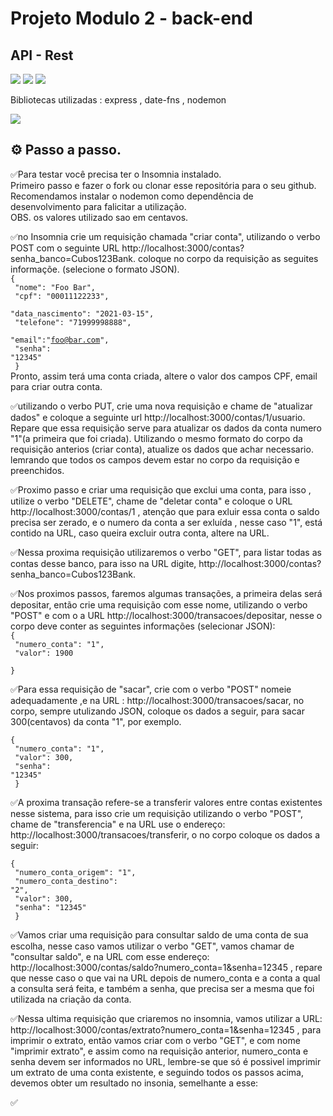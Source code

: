 
# Projeto Modulo 2 - back-end
## API - Rest

![](https://img.shields.io/badge/JavaScript-323330?style=for-the-badge&logo=javascript&logoColor=F7DF1E)
![](https://img.shields.io/badge/Node%20js-339933?style=for-the-badge&logo=nodedotjs&logoColor=white)
![](https://img.shields.io/badge/npm-CB3837?style=for-the-badge&logo=npm&logoColor=white)

Bibliotecas utilizadas : express , date-fns , nodemon

![](https://img.shields.io/badge/Express%20js-000000?style=for-the-badge&logo=express&logoColor=white)

## ⚙️ Passo a passo.

✅Para testar você precisa ter o Insomnia instalado.<br>
Primeiro passo e fazer o fork ou clonar esse repositória para o seu github.<br>
Recomendamos instalar o nodemon como dependência de desenvolvimento para falicitar a utilização.<br>
OBS. os valores utilizado sao em centavos.<br>

✅no Insomnia crie um requisição chamada "criar conta", utilizando o verbo POST com o seguinte URL http://localhost:3000/contas?senha_banco=Cubos123Bank.
 coloque no corpo da requisição as seguites informaçõe. (selecione o formato JSON).<br>
 <code>{<br>
 "nome": "Foo Bar", <br>
 "cpf": "00011122233",<br>
 "data_nascimento": "2021-03-15",<br>
 "telefone": "71999998888",<br>
 "email":"foo@bar.com",<br>
 "senha": "12345"<br>
}<br></code>
Pronto, assim terá uma conta criada, altere o valor dos campos CPF, email para criar outra conta.

✅utilizando o verbo PUT, crie uma nova requisição e chame de "atualizar dados" e coloque a seguinte url http://localhost:3000/contas/1/usuario.
Repare que essa requisição serve para atualizar os dados da conta numero "1"(a primeira que foi criada).
Utilizando o mesmo formato do corpo da requisição anterios (criar conta), atualize os dados que achar necessario.
lemrando que todos os campos devem estar no corpo da requisição e preenchidos.

✅Proximo passo e criar uma requisição que exclui uma conta, para isso , utilize o verbo "DELETE", chame de "deletar conta" e coloque o URL http://localhost:3000/contas/1 , atenção que para exluir essa conta o saldo precisa ser zerado, e o numero da conta a ser exluída , nesse caso  "1", está contido na URL, caso queira excluir outra conta, altere na URL.

✅Nessa proxima requisição utilizaremos o verbo "GET", para listar todas as contas desse banco, para isso na URL digite, http://localhost:3000/contas?senha_banco=Cubos123Bank.

✅Nos proximos passos, faremos algumas transações, a primeira delas será depositar, então crie uma requisição com esse nome, utilizando o verbo "POST" e com o a URL http://localhost:3000/transacoes/depositar, nesse o corpo deve conter as seguintes informações (selecionar JSON):<br>
<code>{<br>
	"numero_conta": "1",<br>
	"valor": 1900<br>
}</code><br>

✅Para essa requisição de "sacar", crie com o verbo "POST" nomeie adequadamente ,e na URL : http://localhost:3000/transacoes/sacar, no corpo, sempre utulizando JSON, coloque os dados a seguir, para sacar 300(centavos) da conta "1", por exemplo. <br>

<code>{<br>
	"numero_conta": "1",<br>
	"valor": 300,<br>
    "senha": "12345"<br>
}</code><br>

✅A proxima transação refere-se a transferir valores entre contas existentes nesse sistema, para isso crie um requisição  utilizando o verbo "POST", chame de "transferencia" e na URL use o endereço: http://localhost:3000/transacoes/transferir, o no corpo coloque os dados a seguir:<br>

<code>{<br>
	"numero_conta_origem": "1",<br>
	"numero_conta_destino": "2",<br>
	"valor": 300,<br>
	"senha": "12345"<br>
}</code><br>

✅Vamos criar uma requisição para consultar saldo de uma conta de sua escolha, nesse caso vamos utilizar o verbo "GET", vamos chamar de "consultar saldo",  e na URL com esse endereço: http://localhost:3000/contas/saldo?numero_conta=1&senha=12345 , repare que nesse caso o que vai na URL depois de numero_conta e a conta a qual a consulta será feita, e também a senha, que precisa ser a mesma que foi utilizada na criação da conta.

✅Nessa ultima requisição que criaremos no insomnia, vamos utilizar a URL: http://localhost:3000/contas/extrato?numero_conta=1&senha=12345 , para imprimir o extrato, então vamos criar com o verbo "GET", e com nome "imprimir extrato", e assim como na requisição anterior, numero_conta e senha devem ser informados no URL, lembre-se que só é possivel imprimir um extrato de uma conta existente, e seguindo todos os passos acima, devemos obter um resultado no insonia, semelhante a esse:


✅

 

